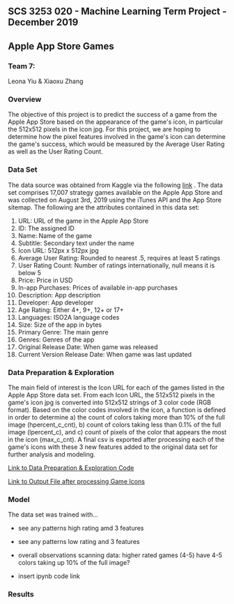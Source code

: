 ## SCS 3253 020 - Machine Learning Term Project - December 2019
## Apple App Store Games
### Team 7: 
Leona Yiu & Xiaoxu Zhang

### Overview
The objective of this project is to predict the success of a game from the Apple App Store based on the appearance of the game's icon, in particular the 512x512 pixels in the icon jpg. For this project, we are hoping to determine how the pixel features involved in the game's icon can determine the game's success, which would be measured by the Average User Rating as well as the User Rating Count. 

### Data Set
The data source was obtained from Kaggle via the following [link](https://www.kaggle.com/tristan581/17k-apple-app-store-strategy-games) .
The data set comprises 17,007 strategy games available on the Apple App Store and was collected on August 3rd, 2019 using the iTunes API and the App Store sitemap. The following are the attributes contained in this data set:

1. URL: URL of the game in the Apple App Store
2. ID: The assigned ID
3. Name: Name of the game
4. Subtitle: Secondary text under the name
5. Icon URL: 512px x 512px jpg
6. Average User Rating: Rounded to nearest .5, requires at least 5 ratings
7. User Rating Count: Number of ratings internationally, null means it is below 5
8. Price: Price in USD
9. In-app Purchases: Prices of available in-app purchases
10. Description: App description
11. Developer: App developer
12. Age Rating: Either 4+, 9+, 12+ or 17+
13. Languages: ISO2A language codes
14. Size: Size of the app in bytes
15. Primary Genre: The main genre
16. Genres: Genres of the app
17. Original Release Date: When game was released
18. Current Version Release Date: When game was last updated

### Data Preparation & Exploration
The main field of interest is the Icon URL for each of the games listed in the Apple App Store data set. From each Icon URL, the 512x512 pixels in the game's icon jpg is converted into 512x512 strings of 3 color code (RGB format). Based on the color codes involved in the icon, a function is defined in order to determine a) the count of colors taking more than 10% of the full image (hpercent_c_cnt), b) count of colors taking less than 0.1% of the full image (lpercent_c), and c) count of pixels of the color that appears the most in the icon (max_c_cnt). A final csv is exported after processing each of the game's icons with these 3 new features added to the original data set for further analysis and modeling. 

[Link to Data Preparation & Exploration Code](https://github.com/leonayiu/Apple-App-Store-Games/blob/master/Data_Exploration.ipynb)

[Link to Output File after processing Game Icons](https://github.com/leonayiu/Apple-App-Store-Games/blob/master/AppStore_Games_Icon_Pixel.xlsx) 

### Model
The data set was trained with...

* see any patterns high rating amd 3 features
* see any patterns low rating and 3 features

* overall observations scanning data: higher rated games (4-5) have 4-5 colors taking up 10% of the full image?
* insert ipynb code link

### Results




